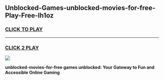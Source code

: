
## Unblocked-Games-unblocked-movies-for-free-Play-Free-lh1oz
<h3>
<a href="https://premium76.site?title=unblocked-movies-for-free&ref=20M">CLICK TO PLAY</a></h3>
<hr>

<h3>
<a href="https://premium76.site?title=unblocked-movies-for-free&ref=20M">CLICK 2 PLAY</a>
  
</h3>

<a href="https://premium76.site?title=unblocked-movies-for-free&ref=19M"><img src="https://clearcache.store/games.png"></a>


**unblocked-movies-for-free games unblocked: Your Gateway to Fun and Accessible Online Gaming**

